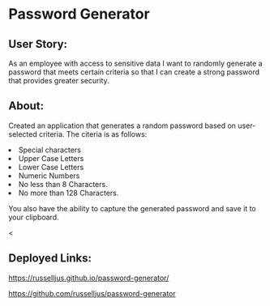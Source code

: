 

<h1>Password Generator</h1>


<h2> User Story:</h2>

As an employee with access to sensitive data
I want to randomly generate a password that meets certain criteria
so that I can create a strong password that provides greater security.

<h2> About:</h2>

Created an application that generates a random password based on user-selected criteria. The citeria is as follows:
  <li>Special characters</li>
  <li>Upper Case Letters</li>
  <li>Lower Case Letters</li>
  <li>Numeric Numbers</li>
  <li>No less than 8 Characters.</li>
  <li>No more than 128 Characters.</li>
  
  
 You also have the ability to capture the generated password and save it to your clipboard. 
  
<










<h2>Deployed Links:</h2>

https://russelljus.github.io/password-generator/

https://github.com/russelljus/password-generator
